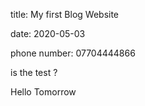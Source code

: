 title: My first Blog Website

date: 2020-05-03

phone number: 07704444866 

is the test ?

Hello 
Tomorrow


